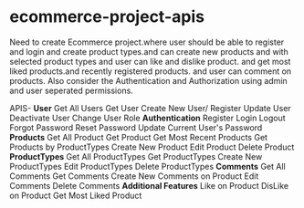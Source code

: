 # ecommerce-project-apis
Need to create Ecommerce project.where user should be able to register and login and create product types.and can create new products and with selected product types
and user can like and dislike product. and get most liked products.and recently registered products. and user can comment on products. 
Also consider the Authentication and Authorization using admin and user seperated permissions.

APIS-
  **User**
      Get All Users
      Get User
      Create New User/ Register
      Update User
      Deactivate User
      Change User Role
  **Authentication**
      Register
      Login
      Logout
      Forgot Password
      Reset Password
      Update Current User's Password
  **Products**
      Get All Product
      Get Product
      Get Most Recent Products
      Get Products by ProductTypes
      Create New Product
      Edit Product
      Delete Product
  **ProductTypes**
      Get All ProductTypes
      Get ProductTypes
      Create New ProductTypes
      Edit ProductTypes
      Delete ProductTypes
  **Comments**
      Get All Comments
      Get Comments
      Create New Comments on Product
      Edit Comments
      Delete Comments
  **Additional Features**
      Like on Product
      DisLike on Product
      Get Most Liked Product
